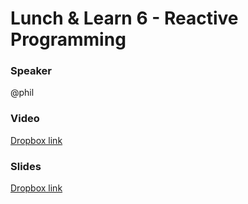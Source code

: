 # Lunch & Learn 6 - Reactive Programming

### Speaker
@phil

### Video
[Dropbox link](https://www.dropbox.com/home/Picnic%20Systems/80%20Education/Lunch%20%26%20Learn/006%20Reactive%20Programming?preview=Lunch+%26+Learn+6+-+Reactive+Programming.mp4)

### Slides
[Dropbox link](https://www.dropbox.com/home/Picnic%20Systems/80%20Education/Lunch%20%26%20Learn/006%20Reactive%20Programming?preview=slides.pdf)
